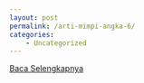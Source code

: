 ```yaml
---
layout: post
permalink: /arti-mimpi-angka-6/
categories:
    - Uncategorized
---
```


[Baca Selengkapnya](/05)